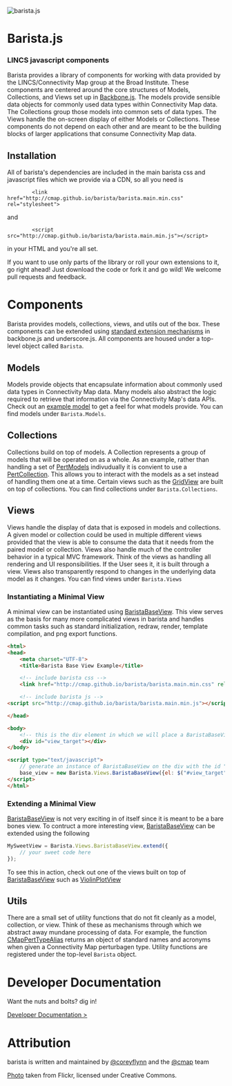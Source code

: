 ![barista.js](http://coreyflynn.github.io/Bellhop/img/cmap_broad_logo_small.png)


# **Barista.js**
### LINCS javascript components

Barista provides a library of components for working with data provided by the LINCS/Connectivity Map group at the Broad Institute.  These components are centered around the core structures of Models, Collections, and Views set up in [Backbone.js](http://backbonejs.org/ "Backbone").  The models provide sensible data objects for commonly used data types within Connectivity Map data.  The Collections group those models into common sets of data types.  The Views handle the on-screen display of either Models or Collections.  These components do not depend on each other and are meant to be the building blocks of larger applications that consume Connectivity Map data. 

## **Installation**
All of barista's dependencies are included in the main barista css and javascript files which we provide via a CDN, so all you need is

			<link href="http://cmap.github.io/barista/barista.main.min.css" rel="stylesheet">

and

			<script src="http://cmap.github.io/barista/barista.main.min.js"></script>

in your HTML and you're all set.

If you want to use only parts of the library or roll your own extensions to it, go right ahead!  Just download the code or fork it and go wild!  We welcome pull requests and feedback. 


# **Components**
Barista provides models, collections, views, and utils out of the box.  These components can be extended using [standard extension mechanisms](http://backbonejs.org/#Model-extend "Extension") in backbone.js and underscore.js.  All components are housed under a top-level object called `Barista`.  

## **Models**
Models provide objects that encapsulate information about commonly used data types in Connectivity Map data.  Many models also abstract the logic required to retrieve that information via the Connectivity Map's data APIs. Check out an [example model](models/CellCountModel.js.html "Example Model") to get a feel for what models provide.  You can find models under `Barista.Models`.

## **Collections**
Collections build on top of models.  A Collection represents a group of models that will be operated on as a whole. As an example, rather than handling a set of [PertModels](models/PertModel.js.html "PertModel") indivudually it is convient to use a [PertCollection](collections/PertCollection.js.html "PertCollection").  This allows you to interact with the models as a set instead of handling them one at a time. Certain views such as the [GridView](views/GridView.js.html "GridView") are built on top of collections. You can find collections under `Barista.Collections`.

## **Views**
Views handle the display of data that is exposed in models and collections. A given model or collection could be used in multiple different views provided that the view is able to consume the data that it needs from the paired model or collection.  Views also handle much of the controller behavior in a typical MVC framework.  Think of the views as handling all rendering and UI responsibilities. If the User sees it, it is built through a view.  Views also transparently respond to changes in the underlying data model as it changes. You can find views under `Barista.Views`


### Instantiating a Minimal View
A minimal view can be instantiated using [BaristaBaseView](views/BaristaBaseView.js.html).  This view serves as the basis for
many more complicated views in barista and handles common tasks such as standard initialization, redraw, render, template compilation, and png export functions.

```html
<html>
<head>
	<meta charset="UTF-8">
	<title>Barista Base View Example</title>

	<!-- include barista css -->
	<link href="http://cmap.github.io/barista/barista.main.min.css" rel="stylesheet">

	<!-- include barista js -->
<script src="http://cmap.github.io/barista/barista.main.min.js"></script>

</head>

<body>
	<!-- this is the div element in which we will place a BaristaBaseView instance -->
	<div id="view_target"></div>
</body>

<script type="text/javascript">
	// generate an instance of BaristaBaseView on the div with the id "view_target"
	base_view = new Barista.Views.BaristaBaseView({el: $("#view_target")});
</script>
</html>
```  

### Extending a Minimal View
[BaristaBaseView](views/BaristaBaseView.js.html) is not very exciting in of itself since it is meant to be a bare bones view.  To contruct a more interesting view, [BaristaBaseView](views/BaristaBaseView.js.html) can be extended using the following

```javascript
MySweetView = Barista.Views.BaristaBaseView.extend({
	// your sweet code here 
});
```

To see this in action, check out one of the views built on top of [BaristaBaseView](views/BaristaBaseView.js.html) such as [ViolinPlotView](views/ViolinPlotView.js.html)

## **Utils**
There are a small set of utility functions that do not fit cleanly as a model, collection, or view.  Think of these as mechanisms through which we abstract away mundane processing of data.  For example, the function [CMapPertTypeAlias](utils/CMapTypeAlias.js.html "CMapPertTypeAlias") returns an object of standard names and acronyms when given a Connectivity Map perturbagen type.  Utility functions are registered under the top-level `Barista` object.

# **Developer Documentation**
Want the nuts and bolts? dig in!

[Developer Documentation >](http://cmap.github.io/barista/index.html)

# **Attribution**
barista is written and maintained by [@coreyflynn](https://github.com/coreyflynn) and the [@cmap](https://github.com/cmap) team

[Photo](http://www.flickr.com/photos/47022937@N03/8107139495/in/photolist-dmpd8a-dmpoJE-dmpnjG-dmpmb1-dmpdsQ-dmpgNa-dmpiMQ-dmpkAC-dmpgty-dmpkmK-dmpg18-dmpmMG-dmphmv-dmph5k-dmpddy-dmpjCH-dmpe6x-dmpdF7-8WrvdG-9cZJgG-8tZWEP-aRKouX-8Ft19Q-9xA5r5-8qEsxq-94pTM7-9UeDnr-dY1qFR-arY4Td-esXQkc-9xWgCL-cjK6py-8Ekz9n-8gJxFo-a67vXm-agGJ62-e4H3Tf-e4BrVe-e4BrTH-e4BrSK-84vwCN-8TWGnZ-e2PF5t-a1Wc39-et1Nxh-esXH1c-et1EQo-esXB2v-esXsY8-esXDi4-esXuTV) taken from Flickr,
licensed under Creative Commons.
